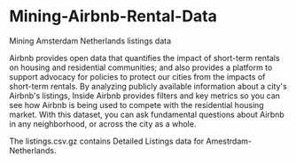 # Mining-Airbnb-Rental-Data
Mining Amsterdam Netherlands listings data

Airbnb provides open data that quantifies the impact of short-term rentals on housing and residential communities; and also provides a platform to support advocacy for policies to protect our cities from the impacts of short-term rentals. By analyzing publicly available information about a city's Airbnb's listings, Inside Airbnb provides filters and key metrics so you can see how Airbnb is being used to compete with the residential housing market. With this dataset, you can ask fundamental questions about Airbnb in any neighborhood, or across the city as a whole.

The listings.csv.gz contains Detailed Listings data for Amestrdam-Netherlands.

